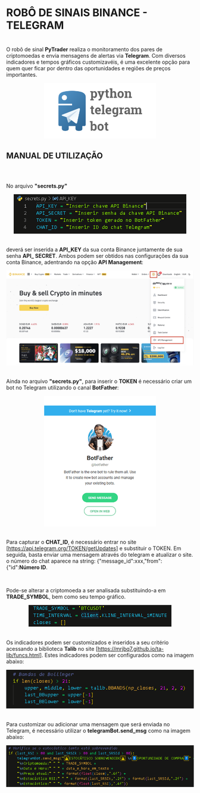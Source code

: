 # **ROBÔ DE SINAIS BINANCE - TELEGRAM** <h1>

O robô de sinal **PyTrader** realiza o monitoramento dos pares de criptomoedas e envia mensagens de alertas via **Telegram**. Com diversos indicadores e tempos gráficos customizavéis, é uma excelente opção para quem quer ficar por dentro das oportunidades e regiões de preços importantes.

<div align="center">
<img src = "img/botpython.png" alt="Image" height="150" width="300">
</div>

## **MANUAL DE UTILIZAÇÃO** <h2>

</br>

No arquivo **"secrets.py"**
</br> 

<div align="center">
<img src = "img/secrets.PNG">
</div>

</br> 

deverá ser inserida a **API_KEY** da sua conta Binance juntamente de sua senha **API_ SECRET**. Ambos podem ser obtidos nas configurações da sua conta Binance, adentrando na opção **API Management**:

<div align="center">
<img src = "img/apimanagement.png">
</div>

</br> 

Ainda no arquivo **"secrets.py"**, para inserir o **TOKEN** é necessário criar um bot no Telegram utilizando o canal **BotFather**:


<div align="center">
<img src = "img/botfather.PNG" alt="Image" height="350" width="300">
</div>

</br> 

Para capturar o **CHAT_ID**, é necessário entrar no site [https://api.telegram.org/TOKEN/getUpdates] e substituir o TOKEN. Em seguida, basta enviar uma mensagem através do telegram e atualizar o site. o número do chat aparece na string: {"message_id":xxx,"from":{"id":**Número ID**.

</br> 

Pode-se alterar a criptomoeda a ser analisada substituindo-a em **TRADE_SYMBOL**, bem como seu tempo gráfico.
</br> 

<div align="center">
<img src = "img/criptotime.PNG">
</div>

</br> 

Os indicadores podem ser customizados e inseridos a seu critério acessando a biblioteca **Talib** no site [https://mrjbq7.github.io/ta-lib/funcs.html]. Estes indicadores podem ser configurados como na imagem abaixo:
</br> 

<div align="center">
<img src = "img/bollingerbands.png">
</div>

</br> 

Para customizar ou adicionar uma mensagem que será enviada no Telegram, é necessário utilizar o **telegramBot.send_msg** como na imagem abaixo:
</br> 

<div align="center">
<img src = "img/msgtelegram.PNG">
</div>

</br> 



